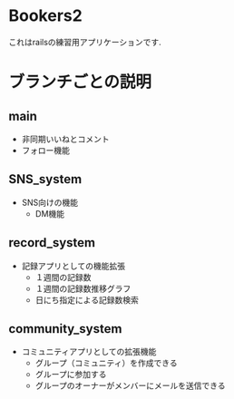 # Bookers2
  
  これはrailsの練習用アプリケーションです.

# ブランチごとの説明
## main
- 非同期いいねとコメント
- フォロー機能

## SNS_system
- SNS向けの機能
  - DM機能

## record_system
- 記録アプリとしての機能拡張
  - １週間の記録数
  - １週間の記録数推移グラフ
  - 日にち指定による記録数検索

## community_system
- コミュニティアプリとしての拡張機能
  - グループ（コミュニティ）を作成できる
  - グループに参加する
  - グループのオーナーがメンバーにメールを送信できる